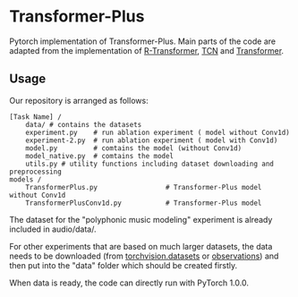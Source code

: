 # Transformer-Plus
Pytorch implementation of Transformer-Plus.  Main parts of the code are adapted from the implementation of [R-Transformer](https://arxiv.org/abs/1907.05572), [TCN](https://github.com/locuslab/TCN) and [Transformer](http://nlp.seas.harvard.edu/2018/04/03/attention.html). 


## Usage
Our repository is arranged as follows:
```
[Task Name] /
    data/ # contains the datasets
    experiment.py    # run ablation experiment ( model without Conv1d)
    experiment-2.py  # run ablation experiment ( model with Conv1d)
    model.py         # comtains the model (without Conv1d)
    model_native.py  # comtains the model
    utils.py # utility functions including dataset downloading and preprocessing
models /
    TransformerPlus.py                 # Transformer-Plus model without Conv1d
    TransformerPlusConv1d.py           # Transformer-Plus model 
```
The dataset for the "polyphonic music modeling" experiment is already included in audio/data/. 

For other experiments that are based on much larger datasets, the data needs to be downloaded (from [torchvision.datasets](https://pytorch.org/docs/stable/torchvision/datasets.html) or [observations](https://github.com/edwardlib/observations)) and then put into the "data" folder which should be created firstly.

When data is ready, the code can directly run with PyTorch  1.0.0.


